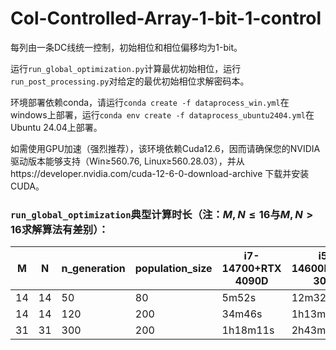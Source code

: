 # Col-Controlled-Array-1-bit-1-control

每列由一条DC线统一控制，初始相位和相位偏移均为1-bit。

运行`run_global_optimization.py`计算最优初始相位，运行`run_post_processing.py`对给定的最优初始相位求解密码本。

环境部署依赖conda，请运行`conda create -f dataprocess_win.yml`在windows上部署，运行`conda env create -f dataprocess_ubuntu2404.yml`在Ubuntu 24.04上部署。

如需使用GPU加速（强烈推荐），该环境依赖Cuda12.6，因而请确保您的NVIDIA驱动版本能够支持（Win≥560.76, Linux≥560.28.03），并从https://developer.nvidia.com/cuda-12-6-0-download-archive 下载并安装CUDA。

### `run_global_optimization`典型计算时长（注：$M,N\le 16$与$M,N>16$求解算法有差别）：

|M|N|n_generation|population_size|i7-14700+RTX 4090D|i5-14600kf+RTX 3060|E5-2620v3|i7-14700|Memory(MB)|
|---|---|---|---|---|---|---|---|---|
|14|14|50|80|5m52s|12m32s|3h56m12s|1h6m41s|1708|
|14|14|120|200|34m46s|1h13m41s|N/A|N/A|3822|
|31|31|300|200|1h18m11s|2h43m23s|N/A|N/A|3712|
